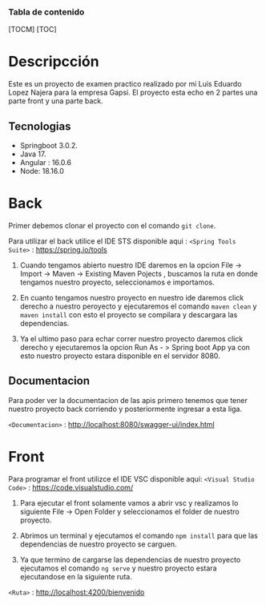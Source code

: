 ### **Tabla de contenido**
[TOCM]
[TOC]

# Descripcción

Este es un proyecto de examen practico realizado por mi Luis Eduardo Lopez Najera para la empresa Gapsi.
El proyecto esta echo en 2 partes una parte front y una parte back.

## Tecnologias
- Springboot 3.0.2.
- Java 17.
- Angular : 16.0.6
- Node: 18.16.0

# Back
Primer debemos clonar el proyecto con el comando `git clone`.

Para utilizar el back utilice el IDE STS disponible aqui : 
`<Spring Tools Suite>` : <https://spring.io/tools>

1. Cuando tengamos abierto nuestro IDE daremos en la opcion
File -> Import -> Maven -> Existing Maven Pojects , buscamos la ruta en donde tengamos nuestro proyecto, seleccionamos e importamos.

2. En cuanto tengamos nuestro proyecto en nuestro ide daremos click derecho a nuestro peroyecto y ejecutaremos el comando  `maven clean` y  `maven install` con esto el proyecto se compilara y descargara las dependencias.

3. Ya el ultimo paso para echar correr nuestro proyecto daremos click derecho y ejecutaremos la opcion Run As - > Spring boot App ya con esto nuestro proyecto estara disponible en el servidor 8080.

## Documentacion

Para poder ver la documentacion de las apis primero tenemos que tener nuestro proyecto back corriendo y posteriormente ingresar a esta liga.

`<Documentacion>` : <http://localhost:8080/swagger-ui/index.html>

# Front
Para programar el front utilizce el IDE VSC disponible aqui: 
`<Visual Studio Code>` : <https://code.visualstudio.com/>

1. Para ejecutar el front solamente vamos a abrir vsc y realizamos lo siguiente
    File -> Open Folder y seleccionamos el folder de nuestro proyecto.

2. Abrimos un terminal y ejecutamos el comando `npm install` para que las dependencias de nuestro proyecto se carguen.

3. Ya que termino de cargarse las dependencias de nuestro proyecto ejecutamos el comando `ng serve` y nuestro proyecto estara ejecutandose en la siguiente ruta.

`<Ruta>` : <http://localhost:4200/bienvenido>
